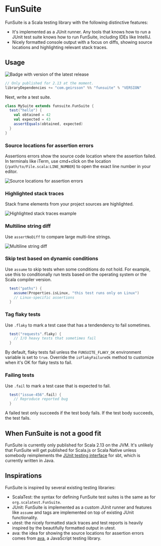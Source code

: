 # FunSuite

FunSuite is a Scala testing library with the following distinctive features:

- It's implemented as a JUnit runner. Any tools that knows how to run a JUnit
  test suite knows how to run FunSuite, including IDEs like IntelliJ.
- Nicely formatted console output with a focus on diffs, showing source
  locations and highlighting relevant stack traces.

## Usage

![Badge with version of the latest release](https://img.shields.io/maven-central/v/com.geirsson/funsuite_2.13?style=for-the-badge)

```scala
// Only published for 2.13 at the moment.
libraryDependencies += "com.geirsson" %% "funsuite" % "VERSION"
```

Next, write a test suite.

```scala
class MySuite extends funsuite.FunSuite {
  test("hello") {
    val obtained = 42
    val expected = 43
    assertEquals(obtained, expected)
  }
}
```

### Source locations for assertion errors

Assertions errors show the source code location where the assertion failed. In
terminals like iTerm, use cmd+click on the location
(`/path/to/File.scala:LINE_NUMBER`) to open the exact line number in your
editor.

![Source locations for assertion errors](https://i.imgur.com/nItb59c.png)

### Highlighted stack traces

Stack frame elements from your project sources are highlighted.

![Highlighted stack traces example](https://i.imgur.com/4dL3yB0.png)

### Multiline string diff

Use `assertNoDiff` to compare large multi-line strings.

![Multiline string diff](https://i.imgur.com/PtEq0oY.png)

### Skip test based on dynamic conditions

Use `assume` to skip tests when some conditions do not hold. For example, use
this to conditionally run tests based on the operating system or the Scala
compiler version.

```scala
  test("paths") {
    assume(Properties.isLinux, "this test runs only on Linux")
    // Linux-specific assertions
  }
```

### Tag flaky tests

Use `.flaky` to mark a test case that has a tendendency to fail sometimes.

```scala
  test("requests".flaky) {
    // I/O heavy tests that sometimes fail
  }
```

By default, flaky tests fail unless the `FUNSUITE_FLAKY_OK` environment variable
is set to `true`. Override the `isFlakyFailureOk` method to customize when it's
OK for flaky tests to fail.

### Failing tests

Use `.fail` to mark a test case that is expected to fail.

```scala
  test("issue-456".fail) {
    // Reproduce reported bug
  }
```

A failed test only succeeds if the test body fails. If the test body succeeds,
the test fails.

## When FunSuite is not a good fit

FunSuite is currently only published for Scala 2.13 on the JVM. It's unlikely
that FunSuite will get published for Scala.js or Scala Native unless somebody
reimplements the
[JUnit testing interface](https://github.com/olafurpg/junit-interface) for sbt,
which is currently written in Java.

## Inspirations

FunSuite is inspired by several existing testing libraries:

- ScalaTest: the syntax for defining FunSuite test suites is the same as for
  `org.scalatest.FunSuite`.
- JUnit: FunSuite is implemented as a custom JUnit runner and features like
  `assume` and tags are implemented on top of existing JUnit functionality.
- utest: the nicely formatted stack traces and test reports is heavily inspired
  by the beautifully formatted output in utest.
- ava: the idea for showing the source locations for assertion errors comes from
  [ava](https://github.com/avajs/ava), a JavaScript testing library.
